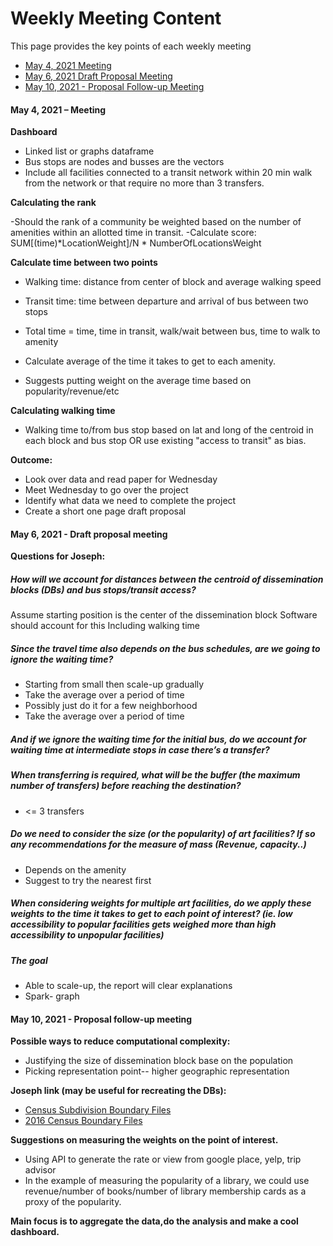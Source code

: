 # Weekly Meeting Content

This page provides the key points of each weekly meeting
* [May 4, 2021 Meeting](#May-4-2021–Meeting)
* [May 6, 2021  Draft Proposal Meeting](#May-6-2021-Draft-proposal-meeting)
* [May 10, 2021 - Proposal Follow-up Meeting](#May-10-2021-Proposal-follow-up-meeting)
#### May 4, 2021 – Meeting

**Dashboard**
- Linked list or graphs dataframe
- Bus stops are nodes and busses are the vectors
- Include all facilities connected to a transit network within 20 min walk from the network or that require no more than 3 transfers.

**Calculating the rank**

-Should the rank of a community be weighted based on the number of amenities within an allotted time in transit.
-Calculate score: SUM[(time)*LocationWeight]/N * NumberOfLocationsWeight

 

**Calculate time between two points**
- Walking time: distance from center of block and average walking speed
- Transit time: time between departure and arrival of bus between two stops
- Total time = time, time in transit, walk/wait between bus, time to walk to amenity

- Calculate average of the time it takes to get to each amenity.
- Suggests putting weight on the average time based on popularity/revenue/etc

 

**Calculating walking time**
- Walking time to/from bus stop based on lat and long of the centroid in each block and bus stop OR use existing "access to transit" as bias.

 

**Outcome:**
- Look over data and read paper for Wednesday
- Meet Wednesday to go over the project
- Identify what data we need to complete the project
- Create a short one page draft proposal


#### May 6, 2021 - Draft proposal meeting

**Questions for Joseph:**

##### How will we account for distances between the centroid of dissemination blocks (DBs) and bus stops/transit access?
Assume starting position is the center of the dissemination block Software should account for this Including walking time

##### Since the travel time also depends on the bus schedules, are we going to ignore the waiting time? 
- Starting from small then scale-up gradually
- Take the average over a period of time
- Possibly just do it for a few neighborhood
- Take the average over a period of time
##### And if we ignore the waiting time for the initial bus, do we account for waiting time at intermediate stops in case there’s a transfer?
##### When transferring is required, what will be the buffer (the maximum number of transfers) before reaching the destination?
- <= 3 transfers
##### Do we need to consider the size (or the popularity) of art facilities? If so any recommendations for the measure of mass (Revenue, capacity..)
- Depends on the amenity
- Suggest to try the nearest first 

##### When considering weights for multiple art facilities, do we apply these weights to the time it takes to get to each point of interest? (ie. low accessibility to popular facilities gets weighed more than high accessibility to unpopular facilities)
##### The goal 
- Able to scale-up, the report will clear explanations 
- Spark- graph 

#### May 10, 2021 - Proposal follow-up meeting

**Possible ways to reduce computational complexity:**
- Justifying the size of dissemination block base on the population
- Picking representation point-- higher geographic representation 

**Joseph link (may be useful for recreating the DBs):**

* [Census Subdivision Boundary Files](https://www12.statcan.gc.ca/census-recensement/2011/geo/bound-limit/bound-limit-eng.cfm)
* [2016 Census Boundary Files](https://www12.statcan.gc.ca/census-recensement/2011/geo/bound-limit/bound-limit-2016-eng.cfm)

**Suggestions on measuring the weights on the point of interest.**
- Using API to generate the rate or view from google place, yelp, trip advisor 
- In the example of measuring the popularity of a library, we could use revenue/number of books/number of library membership cards as a proxy of the popularity. 

**Main focus is to aggregate the data,do the analysis and make a cool dashboard.**
